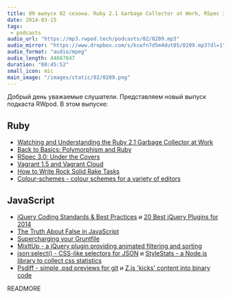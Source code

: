 ```yaml
---
title: 09 выпуск 02 сезона. Ruby 2.1 Garbage Collector at Work, RSpec 3.0, Vagrant 1.5, supercharging your Gruntfile, MixItUp, Z.js и прочее
date: 2014-03-15
tags:
 - podcasts
audio_url: "https://mp3.rwpod.tech/podcasts/02/0209.mp3"
audio_mirror: "https://www.dropbox.com/s/kcwfn7d5m4dut85/0209.mp3?dl=1"
audio_format: "audio/mpeg"
audio_length: 44087847
duration: "00:45:52"
small_icon: mic
main_image: "/images/static/02/0209.png"
---
```


Добрый день уважаемые слушатели. Представляем новый выпуск подкаста RWpod. В этом выпуске:

## Ruby

 - [Watching and Understanding the Ruby 2.1 Garbage Collector at Work](http://thorstenball.com/blog/2014/03/12/watching-understanding-ruby-2.1-garbage-collector/)
 - [Back to Basics: Polymorphism and Ruby](http://robots.thoughtbot.com/back-to-basics-polymorphism-and-ruby)
 - [RSpec 3.0: Under the Covers](http://modocache.svbtle.com/rspec-under-the-covers)
 - [Vagrant 1.5 and Vagrant Cloud](http://www.vagrantup.com/blog/vagrant-1-5-and-vagrant-cloud.html)
 - [How to Write Rock Solid Rake Tasks](http://bugroll.com/rock-solid-rake-tasks.html)
 - [Colour-schemes - colour schemes for a variety of editors](https://github.com/daylerees/colour-schemes)

## JavaScript

 - [jQuery Coding Standards & Best Practices](http://lab.abhinayrathore.com/jquery-standards/) и [20 Best jQuery Plugins for 2014](http://designgeekz.com/20-best-jquery-plugins-for-2014/)
 - [The Truth About False in JavaScript](http://blog.falafel.com/blogs/basememara/basem-emara/2014/03/14/the-truth-about-false-in-javascript)
 - [Supercharging your Gruntfile](http://www.html5rocks.com/en/tutorials/tooling/supercharging-your-gruntfile/)
 - [MixItUp - a jQuery plugin providing animated filtering and sorting](https://mixitup.kunkalabs.com/)
 - [json:select() - CSS-like selectors for JSON](http://jsonselect.org/) и [StyleStats - a Node.js library to collect css statistics](https://github.com/t32k/stylestats)
 - [Psdiff - simple .psd previews for git](http://filp.github.io/psdiff/) и [Z.js 'kicks' content into binary code](http://kptl.co/z.js/)

READMORE

